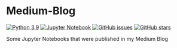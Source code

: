 # Medium-Blog

[![Python 3.9](https://img.shields.io/badge/python-3.9-blue.svg)](https://www.python.org/downloads/release/python-390/)
[![Jupyter Notebook](https://img.shields.io/badge/Jupyter-Notebook-orange)](https://jupyter.org/)
[![GitHub issues](https://img.shields.io/github/issues/uDiogoRibeiro7/Medium-Blog)](https://github.com/DiogoRibeiro7/Medium-Blog/issues)
[![GitHub stars](https://img.shields.io/github/stars/DiogoRibeiro7/Medium-Blog)](https://github.com/DiogoRibeiro7/Medium-Blog/stargazers)



Some Jupyter Notebooks that were published in my Medium Blog


